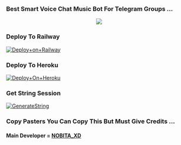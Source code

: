 ### Best Smart Voice Chat Music Bot For Telegram Groups ...


<p align="center"><a href="https://t.me/AAPLI_YAARI"><img src="https://telegra.ph/file/c109030256a4526907118.jpg"></a></p>




### Deploy To Railway

[![Deploy+on+Railway](https://railway.app/button.svg)](https://railway.app/new/template?template=https://github.com/NOBITAXDD/MUSIC_WORLD&envs=API_ID,API_HASH,BOT_TOKEN,STRING_SESSION)


### Deploy To Heroku

[![Deploy+On+Heroku](https://www.herokucdn.com/deploy/button.svg)](https://heroku.com/deploy?template=https://github.com/NOBITAXDD/SHIZUKA_NOBITA_MUSIC)



### Get String Session

[![GenerateString](https://img.shields.io/badge/repl.it-generateString-yellowgreen)](https://t.me/StringGeneratorRobot)



### Copy Pasters You Can Copy This But Must Give Credits ...

#### Main Developer = [NOBITA_XD](https://t.me/Nobi_xxd)
